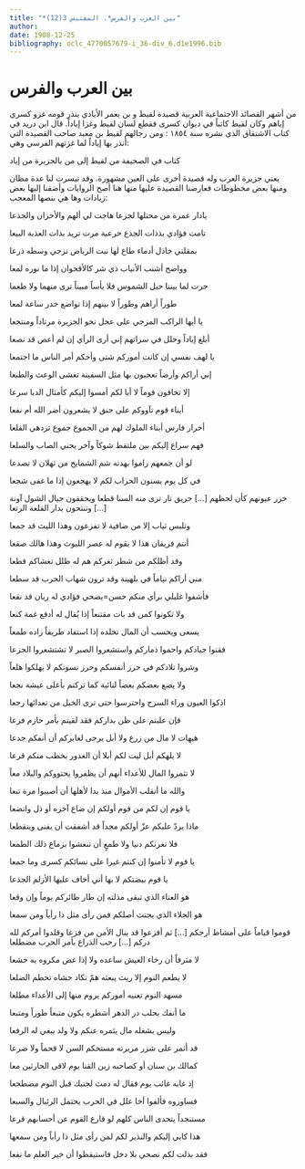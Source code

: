 ```yaml
---
title: "*بين العرب والفرس*. المقتبس 3(12)"
author: 
date: 1908-12-25
bibliography: oclc_4770057679-i_36-div_6.d1e1996.bib
---
```




#  بين العرب والفرس 


 من أشهر القصائد الاجتماعية العربية قصيدة لقيط  و  بن يعمر الأيادي ينذر قومه غزو كسري إياهم وكان لقيط كاتباً في ديوان كسرى فقطع لسان لقيط وغزا إياداً. قال ابن دريد في كتاب الاشتقاق الذي نشره سنة  ١٨٥٤  : ومن رجالهم لقيط بن معبد صاحب القصيدة التي أنذر بها إياداً لما غزتهم الفرسي وهي: 

 كتاب في الصحيفة من لقيط   إلى من بالجزيرة من إياد  

 يعني جزيرة العرب وله قصيدة أخرى على العين مشهورة. وقد تيسرت لنا عدة مظان   ومنها بعض مخطوطات فعارضنا القصيدة عليها منها هنا أصح الروايات وأضفنا إليها بعض زيادات وها هي بنصها المعجب: 

 يادار عمرة من محتلها لجزعا   هاجت لي ألهم والأحزان والجذعا  

 تامت فؤادي بذذات الجذع خرعبة   مرت تريد بذات العذبة البيعا  

 بمقلتي خاذل أدماء طاع لها   نبت الرياض تزجي وسطه ذرعا  

 وواضح أشنب الأنياب ذي شر   كالأقحوان إذا ما نوره لمعا  

 جرت لما بيننا حبل الشموس فلا   يأساً مبيناً ترى منهما ولا طعما  

 طوراً أراهم وطوراً لا بينهم   إذا تواضع خدر ساعة لمعا  

 يا أيها الراكب المزجي على عجل   نحو الجزيرة مرتاداً ومنتجعا  

 أبلغ إياداً وخلل في سراتهم   إني أرى الرأي إن لم أعص قد نصعا  

 يا لهف نفسي إن كانت أموركم   شتى وأحكم أمر الناس ما اجتمعا  

 إني أراكم وأرضاً تعجبون بها   مثل السفينة تغشى الوعث والطبعا  

 إلا تخافون قوماً لا أبا لكم   أمسوا إليكم كأمثال الدبا سرعا  

 أبناء قوم تآووكم على حنق   لا يشعرون أضر الله أم نفعا  

 أحرار فارس أبناء الملوك لهم   من الجموع جموع تزدهي القلعا  

 فهم سراع إليكم بين ملتقط   شوكاً وآخر يجني الصاب والسلعا   

 لو أن جمعهم راموا بهدته   شم الشمايخ من ثهلان لا تصدعا  

 في كل يوم يسنون الحراب لكم   لا يهجعون إذا ما غفى شجعا  

 خزر عيونهم كأن لحظهم  [...]  حريق نار ترى منه السنا قطعا   ويحققون حيال الشول آونة  [...]  وتنتحون بدار القلعة الرتعا 

 وتلبس ثياب إلا من ضافية   لا تفزعون وهذا الليث قد جمعا  

 أنتم فريقان هذا لا يقوم له   عصر الليوث وهذا هالك صقعا  

 وقد أظلكم من شطر ثغركم   هم له ظلل تغشاكم قطعا  

 مني أراكم نياماً في بلهينة   وقد ترون شهاب الحرب قد سطعا  

 فأشفوا غليلي برأي منكم حسن=يضحي فؤادي له ريان قد نقعا 

 ولا تكونوا كمن قد بات مقتنعاً   إذا يُقال له أدفع غمة كنعا  

 يسعى ويحسب أن المال تخلده   إذا استفاد طريفاً زاده طمعاً  

 فقنوا جيادكم واحموا ذماركم   واستشعروا الصبر لا تشتشعروا الجزعا  

 وشروا تلادكم في حرز أنفسكم   وحرز نسوتكم لا يهلكوا هلعاً  

 ولا يضع بعضكم بعضاً لنائبة   كما تركتم بأعلى عيشة نجعا  

 اذكوا العيون وراء السرح واحترسوا   حتى ترى الخيل من تعدائها رجعا  

 فإن علبتم على ظن بداركم   فقد لقيتم بأمر حازم فزعا   

 هيهات لا مال من زرع ولا أبل   يرجى لغابركم أن أنفكم جدعا  

 لا يلهكم أبل ليت لكم أبلا   أن الغدور بخطب منكم قرعا  

 لا تثمروا المال للأعداء أنهم   أن يظفروا يحتووكم واليلاد معاً  

 والله ما أنقلب الأموال منذ بدا   لأهلها أن أصيبوا مرة تبعا  

 يا قوم إن لكم من قوم أولكم   إن ضاع آخره أو ذل واتضعا  

 ماذا يردّ عليكم عزّ أولكم   مجداً قد أشفقت أن يفنى وينقطعا  

 فلا تغرنكم دنيا ولا طمعٍ   أن تنعشوا بزماع ذلك الطمعا  

 يا قوم لا تأمنوا إن كنتم غيرا   على نسائكم كسرى وما جمعا  

 يا قوم بيضتكم لا بها   أني أخاف عليها الأزلم الجذعا  

 هو العناء الذي تبقى مذلته   إن طار طائركم يوماً وإن وقعا  

 هو الجلاء الذي يجتث أصلكم   فمن رأى مثل ذا رأياً ومن سمعا  

 قوموا قياماً على أمشاط أرجكم  [...]  ثم أفزعوا قد ينال الأمن من فزعا   وقلدوا أمركم لله دركم  [...]  رحب الذراع بأمر الحرب مضطلعا 

 لا مترفاً أن رخاء العيش ساعده   ولا إذا عض مكروه به خشعا  

 لا يطعم النوم إلا ريث يبعثه   همّ تكاد حشاه تحطم الضلعا  

 مسهد النوم تعنيه أموركم   يروم منها إلى الأعداء مطلعا  

 ما أنفك يحلب در الدهر أشطره   يكون متبعاً طوراً ومتبعا  

 وليس يشغله مال يثمره   عنكم ولا ولد يبغي له الرفعا   

 قد أثمر على شزر مريرته   مستحكم السن لا قحماً ولا ضرعا  

 كمالك بن سنان أو كصاحبه   زين القنا يوم لاقى الحارثين معا  

 إذ غابه غائب يوم فقال له   دمث لجنبك قبل النوم مضطجعا  

 فساوروه فألفوا أخا علل   في الحرب يحتمل الرئبال والسبعا  

 مستنجداً يتحدى الناس كلهم   لو قارع القوم عن أحسابهم قرعا  

 هذا كابي إليكم والنذير لكم   لمن رأى مثل ذا رأباً ومن سمعها  

 فقد بذلت لكم نصحي بلا دخل   فاستيقظوا أن خير العلم ما نفعا   
